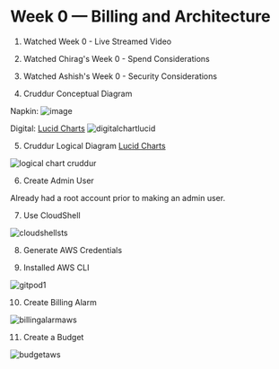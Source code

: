 # Week 0 — Billing and Architecture

1. Watched Week 0 - Live Streamed Video

2. Watched Chirag's Week 0 - Spend Considerations	

3. Watched Ashish's Week 0 - Security Considerations

4. Cruddur Conceptual Diagram

Napkin:
![image](https://user-images.githubusercontent.com/20970865/219132185-aaed0b6b-48a6-447b-8562-0c2a4427fdee.png)
 
Digital: [Lucid Charts](https://lucid.app/lucidchart/e8d15aeb-03a3-43e4-995b-80fd7c7a81b2/edit?invitationId=inv_213bb306-f3e1-4672-91c3-6b59d3e53874&page=0_0#)
![digitalchartlucid](https://user-images.githubusercontent.com/20970865/219132946-522055fc-a13c-47bf-95b1-34c5b55df973.PNG)

5. Cruddur Logical Diagram [Lucid Charts](https://lucid.app/lucidchart/58f8718e-60e1-4d51-9370-0f012dce6c20/edit?beaconFlowId=60CF032ACD2A333E&invitationId=inv_3d8eee70-0637-4958-aa89-9e37fe14b43a&page=0_0#)

![logical chart cruddur](https://user-images.githubusercontent.com/20970865/219141304-a23defc4-8fa9-437c-9f12-626976f890e5.PNG)

6. Create Admin User

Already had a root account prior to making an admin user.

7. Use CloudShell

![cloudshellsts](https://user-images.githubusercontent.com/20970865/219497533-9553ab7d-d92c-4366-9260-a396c4ac49b7.PNG)

8. Generate AWS Credentials

9. Installed AWS CLI

![gitpod1](https://user-images.githubusercontent.com/20970865/219440192-4a87abbe-1b09-4d7a-bb27-a6955ba31646.PNG)

10. Create Billing Alarm

![billingalarmaws](https://user-images.githubusercontent.com/20970865/219494717-fd546285-869a-44da-a440-ab8f29adbdc3.PNG)

11. Create a Budget

![budgetaws](https://user-images.githubusercontent.com/20970865/219494751-a1416246-856e-44fa-aa54-aa27e97083fa.PNG)

